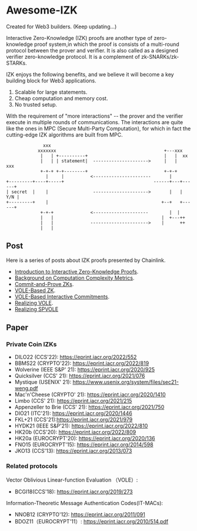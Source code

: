# Awesome-IZK
Created for Web3 builders. (Keep updating...)

Interactive Zero-Knowledge (IZK) proofs are another type of zero-knowledge proof system,in which the proof is consists of a multi-round protocol between the prover and verifier. It is also called as a designed verifier zero-knowledge protocol. It is a complement of zk-SNARKs/zk-STARKs.

IZK enjoys the following benefits, and we believe it will become a key building block for Web3 applications.

1. Scalable for large statements.
2. Cheap computation and memory cost.
3. No trusted setup.

With the requirement of "more interactions" -- the prover and the verifier execute in multiple rounds of communications. The interactions are quite like the ones in MPC (Secure Multi-Party Computation), for which in fact the cutting-edge IZK algorithms are built from MPC.

```
              xxx
            xxxxxxx                                         +---xxx
             |   | +----------+                             |   |  xx
             |   | | statement|  --------------------->     |   |   xxx
             +-+-+ +-+--------+                             +-+-+
               |     |          <----------------------       |
+---------+----+-----+                                  ------+---+------+
| secret  |    |                 --------------------->       |   |  Y/N |
+---------+    |                                           +--+   +------+
             +-+-+              <---------------------        |  |
             |   |                                         |  +---++
             |   |              ---------------------->    |      ++
             |   |
```

## Post
Here is a series of posts about IZK proofs presented by Chainlink.
* [Introduction to Interactive Zero-Knowledge Proofs](https://blog.chain.link/interactive-zero-knowledge-proofs/).
* [Background on Computation Complexity Metrics](https://blog.chain.link/computation-complexity-metrics/).
* [Commit-and-Prove ZKs](https://blog.chain.link/commit-and-prove-zks/).
* [VOLE-Based ZK](https://blog.chain.link/vole-based-zk/).
* [VOLE-Based Interactive Commitments](https://blog.chain.link/vole-based-interactive-commitments/).
* [Realizing VOLE](https://blog.chain.link/realizing-vole/).
* [Realizing SPVOLE](https://blog.chain.link/realizing-spvole/)

## Paper 
### Private Coin IZKs
* DILO22 (CCS'22): https://eprint.iacr.org/2022/552
* BBMS22 (CRYPTO'22): https://eprint.iacr.org/2022/819
* Wolverine (IEEE S&P' 21): https://eprint.iacr.org/2020/925  
* Quicksilver (CCS' 21): https://eprint.iacr.org/2021/076  
* Mystique (USENIX' 21): https://www.usenix.org/system/files/sec21-weng.pdf
* Mac'n'Cheese (CRYPTO' 21): https://eprint.iacr.org/2020/1410
* Limbo (CCS' 21): https://eprint.iacr.org/2021/215
* Appenzeller to Brie (CCS' 21): https://eprint.iacr.org/2021/750
* DIO21 (ITC'21): https://eprint.iacr.org/2020/1446
* FKL+21 (CCS'21):https://eprint.iacr.org/2021/979
* HYDK21 (IEEE S&P'21): https://eprint.iacr.org/2022/810
* HK20b (CCS'20): https://eprint.iacr.org/2022/809
* HK20a (EUROCRYPT'20): https://eprint.iacr.org/2020/136
* FNO15 (EUROCRYPT'15): https://eprint.iacr.org/2014/598
* JKO13 (CCS'13): https://eprint.iacr.org/2013/073

### Related protocols
Vector Oblivious Linear-function Evaluation （VOLE）:
* BCGI18(CCS'18): https://eprint.iacr.org/2019/273

Information-Theoretic Message Authentication Codes(IT-MACs):
* NNOB12 (CRYPTO'12): https://eprint.iacr.org/2011/091
* BDOZ11（EUROCRYPT'11）: https://eprint.iacr.org/2010/514.pdf
